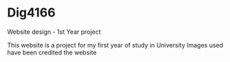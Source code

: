 # Dig4166
Website design - 1st Year project

This website is a project for my first year of study in University
Images used have been credited the website
